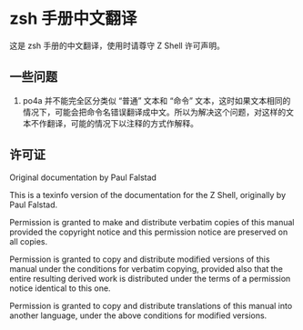 # zsh 手册中文翻译

这是 zsh 手册的中文翻译，使用时请尊守 Z Shell 许可声明。

## 一些问题

1. po4a 并不能完全区分类似 “普通” 文本和 “命令” 文本，这时如果文本相同的情况下，可能会把命令名错误翻译成中文。所以为解决这个问题，对这样的文本不作翻译，可能的情况下以注释的方式作解释。

## 许可证

Original documentation by Paul Falstad

This is a texinfo version of the documentation for the Z Shell, originally by Paul Falstad.

Permission is granted to make and distribute verbatim copies of this manual provided the copyright notice and this permission notice are preserved on all copies.

Permission is granted to copy and distribute modified versions of this manual under the conditions for verbatim copying, provided also that the entire resulting derived work is distributed under the terms of a permission notice identical to this one.

Permission is granted to copy and distribute translations of this manual into another language, under the above conditions for modified versions. 
